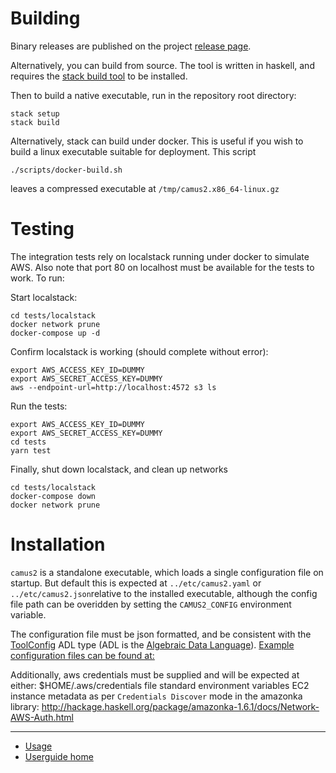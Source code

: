 # Building

Binary releases are published on the project [release page][releases]. 

Alternatively, you can build from source. The tool is written in haskell, and
requires the [stack build tool][stack] to be installed.

Then to build a native executable, run in the repository root directory:

```
stack setup
stack build
```

Alternatively, stack can build under docker. This is useful if you wish
to build a linux executable suitable for deployment. This script

```
./scripts/docker-build.sh
```

leaves a compressed executable at `/tmp/camus2.x86_64-linux.gz`


# Testing

The integration tests rely on localstack running under docker to simulate AWS. Also note
that port 80 on localhost must be available for the tests to work. To run:

Start localstack:

```
cd tests/localstack
docker network prune
docker-compose up -d
```

Confirm localstack is working (should complete without error):

```
export AWS_ACCESS_KEY_ID=DUMMY
export AWS_SECRET_ACCESS_KEY=DUMMY
aws --endpoint-url=http://localhost:4572 s3 ls
```

Run the tests:

```
export AWS_ACCESS_KEY_ID=DUMMY
export AWS_SECRET_ACCESS_KEY=DUMMY
cd tests
yarn test
```

Finally, shut down localstack, and clean up networks

```
cd tests/localstack
docker-compose down
docker network prune
```


# Installation

`camus2` is a standalone executable, which loads a single configuration
file on startup. But default this is expected at `../etc/camus2.yaml` or
`../etc/camus2.json`relative to the installed executable, although the
config file path can be overidden by setting the `CAMUS2_CONFIG` environment variable.

The configuration file must be json formatted, and be consistent with the
[ToolConfig][toolconfig-adl] ADL type (ADL is the [Algebraic Data Language][adl]).
[Example configuration files can be found at: ](/templates/)

Additionally, aws credentials must be supplied and will be expected at either:
$HOME/.aws/credentials file
standard environment variables
EC2 instance metadata
as per `Credentials Discover` mode in the amazonka library:
http://hackage.haskell.org/package/amazonka-1.6.1/docs/Network-AWS-Auth.html


[releases]:https://github.com/helix-collective/camus2/releases
[stack]:https://docs.haskellstack.org/en/stable/README/ 
[toolconfig-adl]:https://github.com/helix-collective/camus2/blob/master/adl/config.adl#L11
[adl]:https://github.com/timbod7/adl


---

- [Usage](devdocs/help.md)
- [Userguide home](https://helix-collective.github.io/camus2/index.html)
